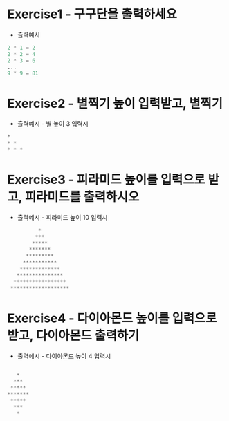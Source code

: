 # Exercise1 - 구구단을 출력하세요
- 출력예시
```python
2 * 1 = 2
2 * 2 = 4
2 * 3 = 6
...
9 * 9 = 81
```


# Exercise2 - 별찍기 높이 입력받고, 별찍기
- 출력예시 - 별 높이 3 입력시
```python
*
* * 
* * *
```

# Exercise3 - 피라미드 높이를 입력으로 받고, 피라미드를 출력하시오
- 출력예시 - 피라미드 높이 10 입력시
```python
          * 
         ***
        *****
       *******
      *********
     ***********
    *************
   ***************
  *****************
 *******************
```

# Exercise4 - 다이아몬드 높이를 입력으로 받고, 다이아몬드 출력하기
- 출력예시 - 다이아몬드 높이 4 입력시
```python

   *
  ***
 *****
*******
 *****
  ***
   *

```
